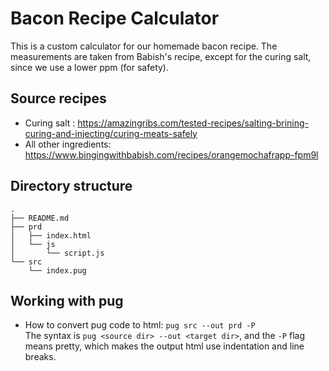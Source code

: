# Bacon Recipe Calculator
This is a custom calculator for our homemade bacon recipe. The measurements are taken from Babish's recipe, except for the curing salt, since we use a lower ppm (for safety).

## Source recipes
* Curing salt :
https://amazingribs.com/tested-recipes/salting-brining-curing-and-injecting/curing-meats-safely
* All other ingredients:
https://www.bingingwithbabish.com/recipes/orangemochafrapp-fpm9l

## Directory structure
```
.
├── README.md
├── prd
│   ├── index.html
│   └── js
│       └── script.js
└── src
    └── index.pug
```

## Working with pug
* How to convert pug code to html: `pug src --out prd -P`<br>
The syntax is `pug <source dir> --out <target dir>`, and the `-P` flag means pretty, which makes the output html use indentation and line breaks.
